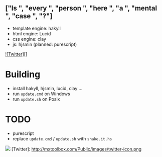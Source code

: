 ["Is ", "every ", "person ", "here ", "a ", "mental ", "case ", "?"]
--------------------------------------------------------------------

 - template engine: hakyll
 - html engine: Lucid
 - css engine: clay
 - js: hjsmin (planned: purescript)

[![Twitter][]](http://www.twitter.com/Cynede)

Building
========

 - install hakyll, hjsmin, lucid, clay ...
 - run `update.cmd` on Windows
 - run `update.sh` on Posix

TODO
====

 - purescript
 - replace `update.cmd` / `update.sh` with `shake.it.hs`

![](http://fc09.deviantart.net/fs71/f/2013/195/4/0/mio_by_kigyn-d6dfeuf.png)
[Twitter]: http://mxtoolbox.com/Public/images/twitter-icon.png
